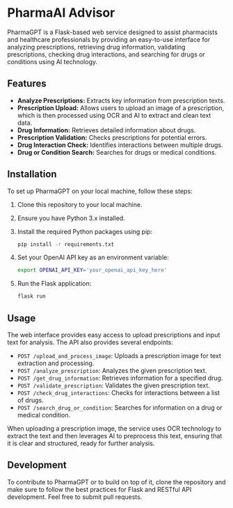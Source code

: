# PharmaAI Advisor

PharmaGPT is a Flask-based web service designed to assist pharmacists and healthcare professionals by providing an easy-to-use interface for analyzing prescriptions, retrieving drug information, validating prescriptions, checking drug interactions, and searching for drugs or conditions using AI technology.

## Features

- **Analyze Prescriptions:** Extracts key information from prescription texts.
- **Prescription Upload:** Allows users to upload an image of a prescription, which is then processed using OCR and AI to extract and clean text data.
- **Drug Information:** Retrieves detailed information about drugs.
- **Prescription Validation:** Checks prescriptions for potential errors.
- **Drug Interaction Check:** Identifies interactions between multiple drugs.
- **Drug or Condition Search:** Searches for drugs or medical conditions.

## Installation

To set up PharmaGPT on your local machine, follow these steps:

1. Clone this repository to your local machine.
2. Ensure you have Python 3.x installed.
3. Install the required Python packages using pip:

    ```bash
    pip install -r requirements.txt
    ```

4. Set your OpenAI API key as an environment variable:

    ```bash
    export OPENAI_API_KEY='your_openai_api_key_here'
    ```

5. Run the Flask application:

    ```bash
    flask run
    ```

## Usage

The web interface provides easy access to upload prescriptions and input text for analysis. The API also provides several endpoints:

- `POST /upload_and_process_image`: Uploads a prescription image for text extraction and processing.
- `POST /analyze_prescription`: Analyzes the given prescription text.
- `POST /get_drug_information`: Retrieves information for a specified drug.
- `POST /validate_prescription`: Validates the given prescription text.
- `POST /check_drug_interactions`: Checks for interactions between a list of drugs.
- `POST /search_drug_or_condition`: Searches for information on a drug or medical condition.

When uploading a prescription image, the service uses OCR technology to extract the text and then leverages AI to preprocess this text, ensuring that it is clear and structured, ready for further analysis.

## Development

To contribute to PharmaGPT or to build on top of it, clone the repository and make sure to follow the best practices for Flask and RESTful API development. Feel free to submit pull requests.
